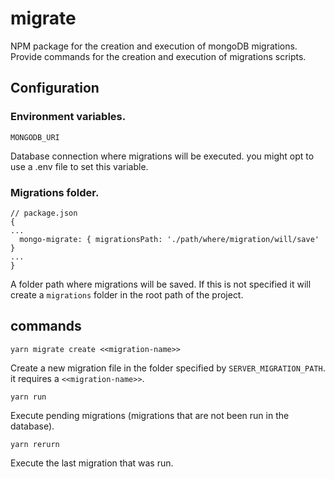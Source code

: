 # migrate
NPM package for the creation and execution of mongoDB migrations. 
Provide commands for the creation and execution of migrations scripts. 

## Configuration

### Environment variables.

`MONGODB_URI`

Database connection where migrations will be executed. you might opt to use a .env file to set this variable.

### Migrations folder.

```
// package.json
{
...
  mongo-migrate: { migrationsPath: './path/where/migration/will/save' }
...
}
```

A folder path where migrations will be saved. If this is not specified it will create a `migrations` folder in the
root path of the project.

## commands

`yarn migrate create <<migration-name>>`

Create a new migration file in the folder specified by `SERVER_MIGRATION_PATH`. it requires a `<<migration-name>>`.

`yarn run`

Execute pending migrations (migrations that are not been run in the database). 

`yarn rerurn`

Execute the last migration that was run.
